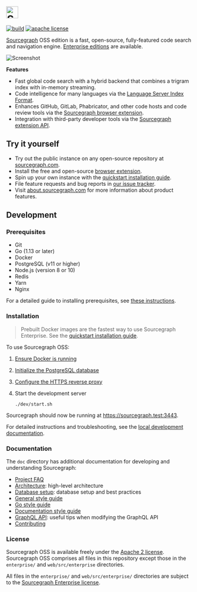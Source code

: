 # <a href="https://sourcegraph.com"><img alt="Sourcegraph" src="https://storage.googleapis.com/sourcegraph-assets/sourcegraph-logo.png" height="32px" /></a>

[![build](https://badge.buildkite.com/00bbe6fa9986c78b8e8591cffeb0b0f2e8c4bb610d7e339ff6.svg?branch=master)](https://buildkite.com/sourcegraph/sourcegraph)
[![apache license](https://img.shields.io/badge/license-Apache-blue.svg)](LICENSE)

[Sourcegraph](https://about.sourcegraph.com/) OSS edition is a fast, open-source, fully-featured code search and navigation engine. [Enterprise editions](https://about.sourcegraph.com/pricing) are available.

![Screenshot](https://user-images.githubusercontent.com/1646931/46309383-09ba9800-c571-11e8-8ee4-1a2ec32072f2.png)

**Features**

- Fast global code search with a hybrid backend that combines a trigram index with in-memory streaming.
- Code intelligence for many languages via the [Language Server Index Format](https://lsif.dev/).
- Enhances GitHub, GitLab, Phabricator, and other code hosts and code review tools via the [Sourcegraph browser extension](https://docs.sourcegraph.com/integration/browser_extension).
- Integration with third-party developer tools via the [Sourcegraph extension API](https://docs.sourcegraph.com/extensions).

## Try it yourself

- Try out the public instance on any open-source repository at [sourcegraph.com](https://sourcegraph.com/github.com/golang/go/-/blob/src/net/http/httptest/httptest.go#L41:6&tab=references).
- Install the free and open-source [browser extension](https://chrome.google.com/webstore/detail/sourcegraph/dgjhfomjieaadpoljlnidmbgkdffpack?hl=en).
- Spin up your own instance with the [quickstart installation guide](https://docs.sourcegraph.com/#quickstart).
- File feature requests and bug reports in [our issue tracker](https://github.com/sourcegraph/sourcegraph/issues).
- Visit [about.sourcegraph.com](https://about.sourcegraph.com) for more information about product features.

## Development

### Prerequisites

- Git
- Go (1.13 or later)
- Docker
- PostgreSQL (v11 or higher)
- Node.js (version 8 or 10)
- Redis
- Yarn
- Nginx

For a detailed guide to installing prerequisites, see [these
instructions](doc/dev/local_development.md#step-1-install-dependencies).

### Installation

> Prebuilt Docker images are the fastest way to use Sourcegraph Enterprise. See the [quickstart installation guide](https://docs.sourcegraph.com/#quickstart).

To use Sourcegraph OSS:

1.  [Ensure Docker is running](doc/dev/local_development.md#step-3-macos-start-docker)
1.  [Initialize the PostgreSQL database](doc/dev/local_development.md#step-2-initialize-your-database)
1.  [Configure the HTTPS reverse proxy](doc/dev/local_development.md#step-5-configure-https-reverse-proxy)
1.  Start the development server

    ```
    ./dev/start.sh
    ```

Sourcegraph should now be running at https://sourcegraph.test:3443.

For detailed instructions and troubleshooting, see the [local development documentation](./doc/dev/local_development.md).

### Documentation

The `doc` directory has additional documentation for developing and understanding Sourcegraph:

- [Project FAQ](./doc/admin/faq.md)
- [Architecture](./doc/dev/architecture/index.md): high-level architecture
- [Database setup](./doc/dev/postgresql.md): database setup and best practices
- [General style guide](https://about.sourcegraph.com/handbook/communication/style_guide)
- [Go style guide](https://about.sourcegraph.com/handbook/engineering/go_style_guide)
- [Documentation style guide](https://about.sourcegraph.com/handbook/documentation)
- [GraphQL API](./doc/dev/graphql_api.md): useful tips when modifying the GraphQL API
- [Contributing](./CONTRIBUTING.md)

### License

Sourcegraph OSS is available freely under the [Apache 2 license](LICENSE.apache). Sourcegraph OSS comprises all files in this repository except those in the `enterprise/` and `web/src/enterprise` directories.

All files in the `enterprise/` and `web/src/enterprise/` directories are subject to the [Sourcegraph Enterprise license](LICENSE.enterprise).
